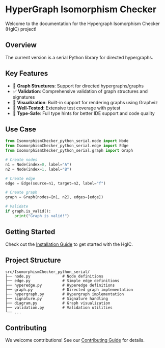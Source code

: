 # HyperGraph Isomorphism Checker

Welcome to the documentation for the Hypergraph Isomorphism Checker (HgIC) project!

## Overview

The current version is a serial Python library for directed hypergraphs.

## Key Features

- 🔗 **Graph Structures**: Support for directed hypergraphs/graphs
- ✅ **Validation**: Comprehensive validation of graph structures and signatures
- 🎨 **Visualization**: Built-in support for rendering graphs using Graphviz
- 🧪 **Well-Tested**: Extensive test coverage with pytest
- 🚀 **Type-Safe**: Full type hints for better IDE support and code quality

## Use Case

```python
from IsomorphismChecker_python_serial.node import Node
from IsomorphismChecker_python_serial.edge import Edge
from IsomorphismChecker_python_serial.graph import Graph

# Create nodes
n1 = Node(index=0, label="A")
n2 = Node(index=1, label="B")

# Create edge
edge = Edge(source=n1, target=n2, label="f")

# Create graph
graph = Graph(nodes=[n1, n2], edges=[edge])

# Validate
if graph.is_valid():
    print("Graph is valid!")
```

## Getting Started

Check out the [Installation Guide](getting-started/installation.md) to get started with the HgIC.

## Project Structure

```
src/IsomorphismChecker_python_serial/
├── node.py              # Node definitions
├── edge.py              # Simple edge definitions
├── hyperedge.py         # Hyperedge definitions
├── graph.py             # Directed graph implementation
├── hypergraph.py        # Hypergraph implementation
├── signature.py         # Signature handling
├── diagram.py           # Graph visualization
├── validation.py        # Validation utilities
└── ...
```

## Contributing

We welcome contributions! See our [Contributing Guide](contributing.md) for details.
